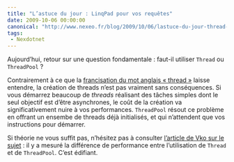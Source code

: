 ```yaml
---
title: "L’astuce du jour : LinqPad pour vos requêtes"
date: 2009-10-06 00:00:00
canonical: "http://www.nexeo.fr/blog/2009/10/06/lastuce-du-jour-thread-ou-threadpool/"
tags:
 - Nexdotnet
---
```


Aujourd’hui, retour sur une question fondamentale : faut-il utiliser `Thread` ou `ThreadPool` ?

Contrairement à ce que la [francisation du mot anglais « thread »](http://fr.wikipedia.org/wiki/Processus_l%C3%A9ger) laisse entendre, la création de threads n’est pas vraiment sans conséquences. Si vous démarrez beaucoup de <i lang="en">threads</i> réalisant des tâches simples dont le seul objectif est d’être asynchrones, le coût de la création va significativement nuire à vos performances. `ThreadPool` résout ce problème en offrant un ensembe de threads déjà initialisés, et qui n’attendent que vos instructions pour démarrer.

Si théorie ne vous suffit pas, n’hésitez pas à consulter [l’article de Vko sur le sujet](http://blogs.codes-sources.com/vko/archive/2009/09/16/thread-ou-threadpool.aspx) : il y a mesuré la différence de performance entre l’utilisation de `Thread` et de `ThreadPool`. C’est édifiant.
